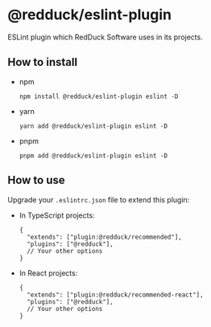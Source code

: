 # @redduck/eslint-plugin

ESLint plugin which RedDuck Software uses in its projects.

## How to install

- npm

  ```shell
  npm install @redduck/eslint-plugin eslint -D
  ```

- yarn

  ```shell
  yarn add @redduck/eslint-plugin eslint -D
  ```

- pnpm

  ```shell
  pnpm add @redduck/eslint-plugin eslint -D
  ```

## How to use

Upgrade your `.eslintrc.json` file to extend this plugin:

- In TypeScript projects:

  ```json5
  {
    "extends": ["plugin:@redduck/recommended"],
    "plugins": ["@redduck"],
    // Your other options
  }
  ```

- In React projects:

  ```json5
  {
    "extends": ["plugin:@redduck/recommended-react"],
    "plugins": ["@redduck"],
    // Your other options
  }
  ```
